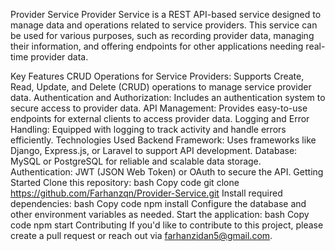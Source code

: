 Provider Service
Provider Service is a REST API-based service designed to manage data and operations related to service providers. This service can be used for various purposes, such as recording provider data, managing their information, and offering endpoints for other applications needing real-time provider data.

Key Features
CRUD Operations for Service Providers: Supports Create, Read, Update, and Delete (CRUD) operations to manage service provider data.
Authentication and Authorization: Includes an authentication system to secure access to provider data.
API Management: Provides easy-to-use endpoints for external clients to access provider data.
Logging and Error Handling: Equipped with logging to track activity and handle errors efficiently.
Technologies Used
Backend Framework: Uses frameworks like Django, Express.js, or Laravel to support API development.
Database: MySQL or PostgreSQL for reliable and scalable data storage.
Authentication: JWT (JSON Web Token) or OAuth to secure the API.
Getting Started
Clone this repository:
bash
Copy code
git clone https://github.com/Farhanzqn/Provider-Service.git
Install required dependencies:
bash
Copy code
npm install
Configure the database and other environment variables as needed.
Start the application:
bash
Copy code
npm start
Contributing
If you'd like to contribute to this project, please create a pull request or reach out via farhanzidan5@gmail.com.
